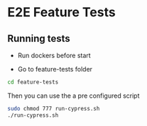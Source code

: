 # E2E Feature Tests

## Running tests

- Run dockers before start

- Go to feature-tests folder
```sh
cd feature-tests
```

Then you can use the a pre configured script
```sh
sudo chmod 777 run-cypress.sh
./run-cypress.sh
```
